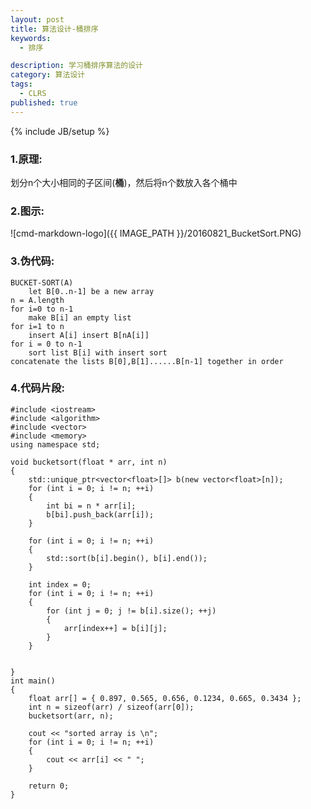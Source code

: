 ```yaml
---
layout: post
title: 算法设计-桶排序
keywords:
  - 排序

description: 学习桶排序算法的设计
category: 算法设计
tags:
  - CLRS
published: true
---
```

{% include JB/setup %}



<!--more-->
### 1.原理:
划分n个大小相同的子区间(**桶**)，然后将n个数放入各个桶中

### 2.图示:
![cmd-markdown-logo]({{ IMAGE_PATH }}/20160821_BucketSort.PNG)
### 3.伪代码:
```
BUCKET-SORT(A)
	let B[0..n-1] be a new array
n = A.length
for i=0 to n-1
	make B[i] an empty list
for i=1 to n
	insert A[i] insert B[nA[i]]
for i = 0 to n-1
	sort list B[i] with insert sort
concatenate the lists B[0],B[1]......B[n-1] together in order
``` 

### 4.代码片段:
```
#include <iostream>
#include <algorithm>
#include <vector>
#include <memory>
using namespace std;

void bucketsort(float * arr, int n)
{
    std::unique_ptr<vector<float>[]> b(new vector<float>[n]);
    for (int i = 0; i != n; ++i)
    {
        int bi = n * arr[i];
        b[bi].push_back(arr[i]);
    }

    for (int i = 0; i != n; ++i)
    {
        std::sort(b[i].begin(), b[i].end());
    }

    int index = 0;
    for (int i = 0; i != n; ++i)
    {
        for (int j = 0; j != b[i].size(); ++j)
        {
            arr[index++] = b[i][j];
        }
    }


}
int main()
{
    float arr[] = { 0.897, 0.565, 0.656, 0.1234, 0.665, 0.3434 };
    int n = sizeof(arr) / sizeof(arr[0]);
    bucketsort(arr, n);

    cout << "sorted array is \n";
    for (int i = 0; i != n; ++i)
    {
        cout << arr[i] << " ";
    }

    return 0;
}

```
